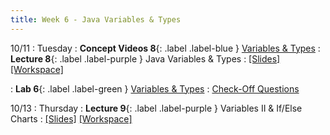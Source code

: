 ```yaml
---
title: Week 6 - Java Variables & Types
---
```


10/11
: Tuesday
: **Concept Videos 8**{: .label .label-blue } [Variables & Types](https://edstem.org/us/courses/24341/lessons/45876/slides/262557)
: **Lecture 8**{: .label .label-purple } Java Variables & Types
  : [\[Slides\]](https://drive.google.com/file/d/1GhuLZTNzDabGommUwCCGLKNWBVnLYMOP/view?usp=sharing) [\[Workspace\]](https://edstem.org/us/courses/24341/workspaces/pf8mCWkFZTXGGjExxKMtD3lCMO56b2HA)

: **Lab 6**{: .label .label-green } [Variables & Types](https://edstem.org/us/courses/24341/lessons/45872)
  : [Check-Off Questions](https://cs151.org/lab/)

10/13
: Thursday
: **Lecture 9**{: .label .label-purple } Variables II & If/Else Charts
  : [\[Slides\]](https://drive.google.com/file/d/1GhuLZTNzDabGommUwCCGLKNWBVnLYMOP/view?usp=sharing) [\[Workspace\]](https://edstem.org/us/courses/24341/workspaces/paGlEQYOpLdujqzhhpBDbNVHgSDRkD1A)
